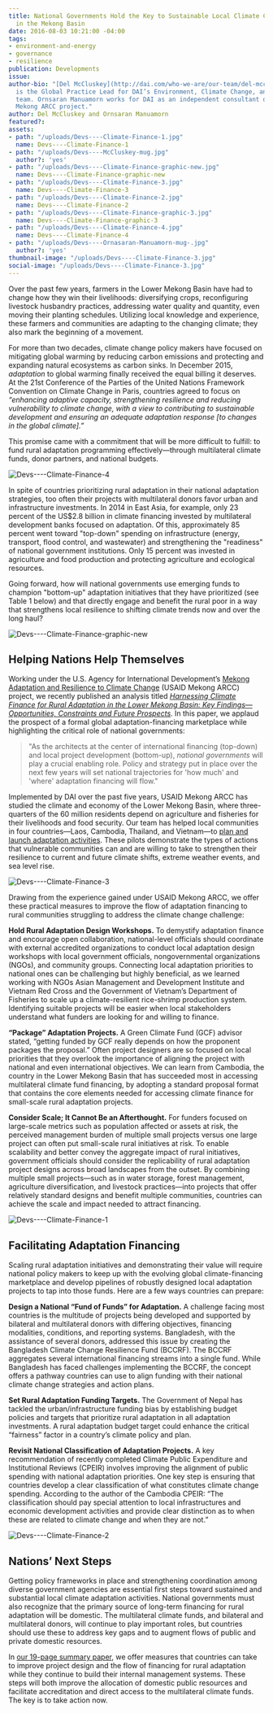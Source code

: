 ```yaml
---
title: National Governments Hold the Key to Sustainable Local Climate Change Adaptation
  in the Mekong Basin
date: 2016-08-03 10:21:00 -04:00
tags:
- environment-and-energy
- governance
- resilience
publication: Developments
issue: 
author-bio: "[Del McCluskey](http://dai.com/who-we-are/our-team/del-mccluskey), left,
  is the Global Practice Lead for DAI’s Environment, Climate Change, and Urban Services
  team. Ornsaran Manuamorn works for DAI as an independent consultant on the USAID
  Mekong ARCC project."
author: Del McCluskey and Ornsaran Manuamorn
featured?: 
assets:
- path: "/uploads/Devs----Climate-Finance-1.jpg"
  name: Devs----Climate-Finance-1
- path: "/uploads/Devs----McCluskey-mug.jpg"
  author?: 'yes'
- path: "/uploads/Devs----Climate-Finance-graphic-new.jpg"
  name: Devs----Climate-Finance-graphic-new
- path: "/uploads/Devs----Climate-Finance-3.jpg"
  name: Devs----Climate-Finance-3
- path: "/uploads/Devs----Climate-Finance-2.jpg"
  name: Devs----Climate-Finance-2
- path: "/uploads/Devs----Climate-Finance-graphic-3.jpg"
  name: Devs----Climate-Finance-graphic-3
- path: "/uploads/Devs----Climate-Finance-4.jpg"
  name: Devs----Climate-Finance-4
- path: "/uploads/Devs----Ornasaran-Manuamorn-mug-.jpg"
  author?: 'yes'
thumbnail-image: "/uploads/Devs----Climate-Finance-3.jpg"
social-image: "/uploads/Devs----Climate-Finance-3.jpg"
---
```


Over the past few years, farmers in the Lower Mekong Basin have had to change how they win their livelihoods: diversifying crops, reconfiguring livestock husbandry practices, addressing water quality and quantity, even moving their planting schedules. Utilizing local knowledge and experience, these farmers and communities are adapting to the changing climate; they also mark the beginning of a movement.




For more than two decades, climate change policy makers have focused on mitigating global warming by reducing carbon emissions and protecting and expanding natural ecosystems as carbon sinks. In December 2015, *adaptation* to global warming finally received the equal billing it deserves. At the 21st Conference of the Parties of the United Nations Framework Convention on Climate Change in Paris, countries agreed to focus on *“enhancing adaptive capacity, strengthening resilience and reducing vulnerability to climate change, with a view to contributing to sustainable development and ensuring an adequate adaptation response [to changes in the global climate].”*

This promise came with a commitment that will be more difficult to fulfill: to fund rural adaptation programming effectively—through multilateral climate funds, donor partners, and national budgets. 

![Devs----Climate-Finance-4](/uploads/Devs----Climate-Finance-4.jpg "Community gathering in Koun Tnaot village, Cambodia, to rank climate vulnerabilities. Photo: Pakprim Oranop-na-Ayuthaya/DAI.")

In spite of countries prioritizing rural adaptation in their national adaptation strategies, too often their projects with multilateral donors favor urban and infrastructure investments. In 2014 in East Asia, for example, only 23 percent of the US$2.8 billion in climate financing invested by multilateral development banks focused on adaptation. Of this, approximately 85 percent went toward "top-down" spending on infrastructure (energy, transport, flood control, and wastewater) and strengthening the "readiness" of national government institutions. Only 15 percent was invested in agriculture and food production and protecting agriculture and ecological resources.

Going forward, how will national governments use emerging funds to champion "bottom-up" adaptation initiatives that they have prioritized (see Table 1 below) and that directly engage and benefit the rural poor in a way that strengthens local resilience to shifting climate trends now and over the long haul?

![Devs----Climate-Finance-graphic-new](/uploads/Devs----Climate-Finance-graphic-new.jpg) 

## Helping Nations Help Themselves

Working under the U.S. Agency for International Development’s [Mekong Adaptation and Resilience to Climate Change](http://dai.com/our-work/projects/southeast-asia%E2%80%94mekong-adaptation-and-resilience-climate-change-arcc) (USAID Mekong ARCC) project, we recently published an analysis titled [*Harnessing Climate Finance for Rural Adaptation in the Lower Mekong Basin: Key Findings—Opportunities, Constraints and Future Prospects*](http://mekongarcc.net/sites/default/files/usaid_mekong_arcc_climate_finance_summary_paper_approved.pdf). In this paper, we applaud the prospect of a formal global adaptation-financing marketplace while highlighting the critical role of national governments:

> "As the architects at the center of international financing (top-down) and local project development (bottom-up), *national governments* will play a crucial enabling role. Policy and strategy put in place over the next few years will set national trajectories for 'how much' and 'where' adaptation financing will flow."

Implemented by DAI over the past five years, USAID Mekong ARCC has studied the climate and economy of the Lower Mekong Basin, where three-quarters of the 60 million residents depend on agriculture and fisheries for their livelihoods and food security. Our team has helped local communities in four countries—Laos, Cambodia, Thailand, and Vietnam—to [plan and launch adaptation activities](http://dai-global-developments.com/articles/building-community-climate-stories-and-adaptation-plans-from-the-ground-up/). These pilots demonstrate the types of actions that vulnerable communities can and are willing to take to strengthen their resilience to current and future climate shifts, extreme weather events, and sea level rise.

![Devs----Climate-Finance-3](/uploads/Devs----Climate-Finance-3.jpg "Climate-smart pig raising in Chiang Rai, Thailand. Photo: IUCN/Ratkawee Boonmake.") 

Drawing from the experience gained under USAID Mekong ARCC, we offer these practical measures to improve the flow of adaptation financing to rural communities struggling to address the climate change challenge:

**Hold Rural Adaptation Design Workshops.** To demystify adaptation finance and encourage open collaboration, national-level officials should coordinate with external accredited organizations to conduct local adaptation design workshops with local government officials, nongovernmental organizations (NGOs), and community groups. Connecting local adaptation priorities to national ones can be challenging but highly beneficial, as we learned working with NGOs Asian Management and Development Institute and Vietnam Red Cross and the Government of Vietnam’s Department of Fisheries to scale up a climate-resilient rice-shrimp production system. Identifying suitable projects will be easier when local stakeholders understand what funders are looking for and willing to finance. 

**“Package” Adaptation Projects.** A Green Climate Fund (GCF) advisor stated, “getting funded by GCF really depends on how the proponent packages the proposal.” Often project designers are so focused on local priorities that they overlook the importance of aligning the project with national and even international objectives. We can learn from Cambodia, the country in the Lower Mekong Basin that has succeeded most in accessing multilateral climate fund financing, by adopting a standard proposal format that contains the core elements needed for accessing climate finance for small-scale rural adaptation projects.

**Consider Scale; It Cannot Be an Afterthought.** For funders focused on large-scale metrics such as population affected or assets at risk, the perceived management burden of multiple small projects versus one large project can often put small-scale rural initiatives at risk. To enable scalability and better convey the aggregate impact of rural initiatives, government officials should consider the replicability of rural adaptation project designs across broad landscapes from the outset. By combining multiple small projects—such as in water storage, forest management, agriculture diversification, and livestock practices—into projects that offer relatively standard designs and benefit multiple communities, countries can achieve the scale and impact needed to attract financing.

![Devs----Climate-Finance-1](/uploads/Devs----Climate-Finance-1.jpg "Women selling fish at the market in An Minh District, Kien Giang, Vietnam. Photo: Donald Bason") 

## Facilitating Adaptation Financing

Scaling rural adaptation initiatives and demonstrating their value will require national policy makers to keep up with the evolving global climate-financing marketplace and develop pipelines of robustly designed local adaptation projects to tap into those funds. Here are a few ways countries can prepare:

**Design a National “Fund of Funds” for Adaptation.** A challenge facing most countries is the multitude of projects being developed and supported by bilateral and multilateral donors with differing objectives, financing modalities, conditions, and reporting systems. Bangladesh, with the assistance of several donors, addressed this issue by creating the Bangladesh Climate Change Resilience Fund (BCCRF). The BCCRF aggregates several international financing streams into a single fund. While Bangladesh has faced challenges implementing the BCCRF, the concept offers a pathway countries can use to align funding with their national climate change strategies and action plans.
 
**Set Rural Adaptation Funding Targets.** The Government of Nepal has tackled the urban/infrastructure funding bias by establishing budget policies and targets that prioritize rural adaptation in all adaptation investments. A rural adaptation budget target could enhance the critical “fairness” factor in a country’s climate policy and plan.
 
**Revisit National Classification of Adaptation Projects.** A key recommendation of recently completed Climate Public Expenditure and Institutional Reviews (CPEIR) involves improving the alignment of public spending with national adaptation priorities. One key step is ensuring that countries develop a clear classification of what constitutes climate change spending. According to the author of the Cambodia CPEIR: “The classification should pay special attention to local infrastructures and economic development activities and provide clear distinction as to when these are related to climate change and when they are not.”

![Devs----Climate-Finance-2](/uploads/Devs----Climate-Finance-2.jpg "A Chey community member in Kampong Thom, Cambodia, adopts an integrated farming system on his household plot. Photo: Shannon Dugan")

## Nations’ Next Steps

Getting policy frameworks in place and strengthening coordination among diverse government agencies are essential first steps toward sustained and substantial local climate adaptation activities. National governments must also recognize that the primary source of long-term financing for rural adaptation will be domestic. The multilateral climate funds, and bilateral and multilateral donors, will continue to play important roles, but countries should use these to address key gaps and to augment flows of public and private domestic resources.

In [our 19-page summary paper](http://mekongarcc.net/sites/default/files/usaid_mekong_arcc_climate_finance_summary_paper_approved.pdf), we offer measures that countries can take to improve project design and the flow of financing for rural adaptation while they continue to build their internal management systems. These steps will both improve the allocation of domestic public resources and facilitate accreditation and direct access to the multilateral climate funds. The key is to take action now.
